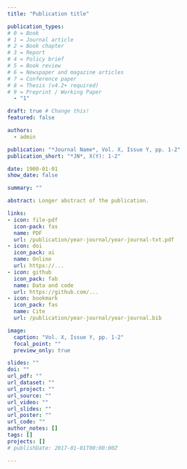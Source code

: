 ```yaml
---
title: "Publication title"

publication_types:
# 0 = Book
# 1 = Journal article
# 2 = Book chapter
# 3 = Report
# 4 = Policy brief
# 5 = Book review
# 6 = Newspaper and magazine articles
# 7 = Conference paper
# 8 = Thesis (v4.2+ required)
# 9 = Preprint / Working Paper
  - "1"

draft: true # Change this!
featured: false

authors:
  - admin

publication: "*Journal Name*, Vol. X, Issue Y, pp. 1-2"
publication_short: "*JN*, X(Y): 1-2"

date: 1900-01-01
show_date: false

summary: ""

abstract: Longer abstract of the publication.

links:
- icon: file-pdf
  icon-pack: fas
  name: PDF
  url: /publication/year-journal/year-journal-txt.pdf
- icon: doi
  icon_pack: ai
  name: Online
  url: https://...
- icon: github
  icon_pack: fab
  name: Data and code
  url: https://github.com/...
- icon: bookmark
  icon_pack: fas
  name: Cite
  url: /publication/year-journal/year-journal.bib

image:
  caption: "Vol. X, Issue Y, pp. 1-2"
  focal_point: ""
  preview_only: true

slides: ""
doi: ""
url_pdf: ""
url_dataset: ""
url_project: ""
url_source: ""
url_video: ""
url_slides: ""
url_poster: ""
url_code: ""
author_notes: []
tags: []
projects: []
# publishDate: 2017-01-01T00:00:00Z

---
```

